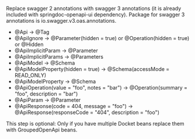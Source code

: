 Replace swagger 2 annotations with swagger 3 annotations (it is already included with springdoc-openapi-ui dependency). Package for swagger 3 annotations is io.swagger.v3.oas.annotations.

- @Api → @Tag
- @ApiIgnore → @Parameter(hidden = true) or @Operation(hidden = true) or @Hidden
- @ApiImplicitParam → @Parameter
- @ApiImplicitParams → @Parameters
- @ApiModel → @Schema
- @ApiModelProperty(hidden = true) → @Schema(accessMode = READ_ONLY)
- @ApiModelProperty → @Schema
- @ApiOperation(value = "foo", notes = "bar") → @Operation(summary = "foo", description = "bar")
- @ApiParam → @Parameter
- @ApiResponse(code = 404, message = "foo") → @ApiResponse(responseCode = "404", description = "foo")

This step is optional: Only if you have multiple Docket beans replace them with GroupedOpenApi beans.

